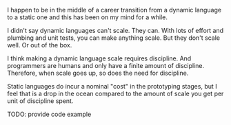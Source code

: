 I happen to be in the middle of a career transition from a dynamic language to a static one and this has been on my mind for a while.

I didn't say dynamic languages can't scale. They can. With lots of effort and plumbing and unit tests, you can make anything scale. But they don't scale well. Or out of the box.

I think making a dynamic language scale requires discipline. And programmers are humans and only have a finite amount of discipline. Therefore, when scale goes up, so does the need for discipline.

Static languages do incur a nominal "cost" in the prototyping stages, but I feel that is a drop in the ocean compared to the amount of scale you get per unit of discipline spent.

TODO: provide code example

